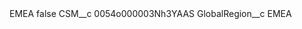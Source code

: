 <?xml version="1.0" encoding="UTF-8"?>
<CustomMetadata xmlns="http://soap.sforce.com/2006/04/metadata" xmlns:xsi="http://www.w3.org/2001/XMLSchema-instance" xmlns:xsd="http://www.w3.org/2001/XMLSchema">
    <label>EMEA</label>
    <protected>false</protected>
    <values>
        <field>CSM__c</field>
        <value xsi:type="xsd:string">0054o000003Nh3YAAS</value>
    </values>
    <values>
        <field>GlobalRegion__c</field>
        <value xsi:type="xsd:string">EMEA</value>
    </values>
</CustomMetadata>
